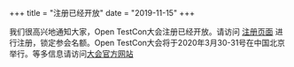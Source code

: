 +++
title = "注册已经开放"
date = "2019-11-15"
+++

我们很高兴地通知大家，Open TestCon大会注册已经开放。请访问 [注册页面](https://www.bagevent.com/event/6158211) 进行注册，锁定参会名额。Open TestCon大会将于2020年3月30-31号在中国北京举行。等多信息请访问[大会官方网站](https://cfp.opentestcon.org)
